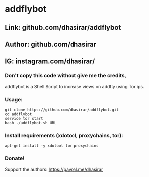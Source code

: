 # addflybot
## Link: github.com/dhasirar/addflybot
## Author: github.com/dhasirar
## IG: instagram.com/dhasirar/
### Don't copy this code without give me the credits,
addflybot is a Shell Script to increase views on addfly using Tor ips.

### Usage:
```
git clone https://github.com/dhasirar/addflybot.git
cd addflybot
service tor start
bash ./addflybot.sh URL
```

### Install requirements (xdotool, proxychains, tor):

```
apt-get install -y xdotool tor proxychains 
```


### Donate!
Support the authors:
https://paypal.me/dhasirar
